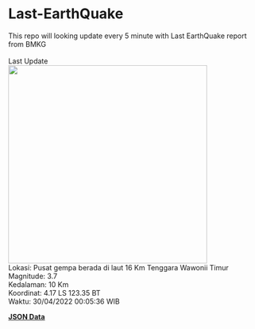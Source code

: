 # Last-EarthQuake
This repo will looking update every 5 minute with Last EarthQuake report from BMKG
<br>
<br>
Last Update
<br>
<img src="https://ews.bmkg.go.id/TEWS/data/20220430000536.mmi.jpg" width="400"/>
<br>
Lokasi: Pusat gempa berada di laut 16 Km Tenggara Wawonii Timur <br>
Magnitude: 3.7 <br>
Kedalaman: 10 Km <br>
Koordinat: 4.17 LS 123.35 BT <br>
Waktu: 30/04/2022 00:05:36 WIB <br>

<a href="./data/data.json">**JSON Data**</a>
